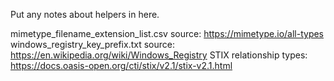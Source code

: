 Put any notes about helpers in here.

mimetype_filename_extension_list.csv source: https://mimetype.io/all-types
windows_registry_key_prefix.txt source: https://en.wikipedia.org/wiki/Windows_Registry
STIX relationship types: https://docs.oasis-open.org/cti/stix/v2.1/stix-v2.1.html